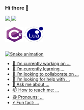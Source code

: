 ### Hi there 👋

<div>
  <a href="https://github.com/MAgiusti">
  <img height="160em" src="https://github-readme-stats.vercel.app/api?username=MAgiusti&show_icons=true&theme=dark&include_all_commits=true&count_private=true"/>
  <img height="160em" src="https://github-readme-stats.vercel.app/api/top-langs/?username=MAgiusti&layout=compact&langs_count=7&theme=dark"/>
</div>

<div style="display: inline_block"><br>
  <img align="center" alt="Marcelo-Csharp" height="50" width="60" src="https://raw.githubusercontent.com/devicons/devicon/master/icons/csharp/csharp-original.svg">
  <img align="center" alt="Marcelo-lua" height="50" width="60" src="https://raw.githubusercontent.com/devicons/devicon/master/icons/lua/lua-original-wordmark.svg">
</div>

##

![Snake animation](https://github.com/MAgiusti/MAgiusti/blob/output/github-contribution-grid-snake.svg)

- 🔭 I’m currently working on ...
- 🌱 I’m currently learning ...
- 👯 I’m looking to collaborate on ...
- 🤔 I’m looking for help with ...
- 💬 Ask me about ...
- 📫 How to reach me: ...
- 😄 Pronouns: ...
- ⚡ Fun fact: ...
